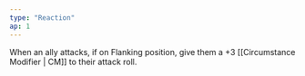 ```yaml
---
type: "Reaction"
ap: 1
---
```


When an ally attacks, if on Flanking position, give them a +3 [[Circumstance Modifier | CM]] to their attack roll.
